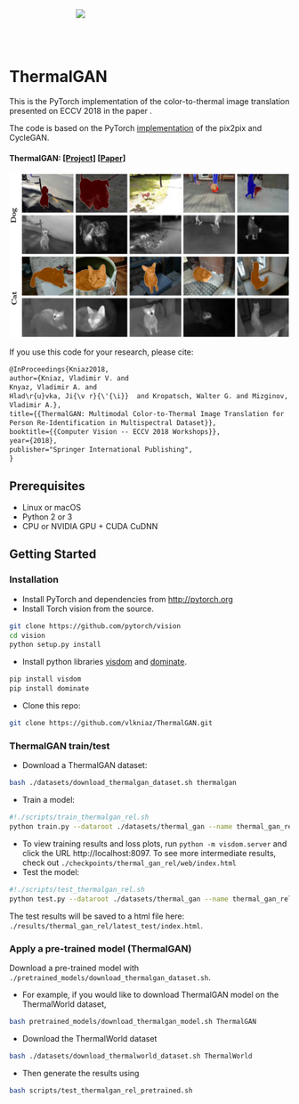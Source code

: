 <img src='imgs/dog.gif' align="right" width=384>

<br><br><br>

# ThermalGAN
This is the PyTorch implementation of the color-to-thermal image translation presented on ECCV 2018 in the paper .

The code is based on the PyTorch [implementation](https://github.com/junyanz/pytorch-CycleGAN-and-pix2pix) of the pix2pix and CycleGAN.

#### ThermalGAN: [[Project]](http://zefirus.org/ThermalGAN) [[Paper]](https://mula2018.github.io)
<img src="imgs/ThermalWorldVOC.jpg" width="900"/>

If you use this code for your research, please cite:

```
@InProceedings{Kniaz2018,
author={Kniaz, Vladimir V. and
Knyaz, Vladimir A. and
Hlad\r{u}vka, Ji{\v r}{\'{\i}}  and Kropatsch, Walter G. and Mizginov, Vladimir A.},
title={{ThermalGAN: Multimodal Color-to-Thermal Image Translation for Person Re-Identification in Multispectral Dataset}},
booktitle={{Computer Vision -- ECCV 2018 Workshops}},
year={2018},
publisher="Springer International Publishing",
}
```

## Prerequisites
- Linux or macOS
- Python 2 or 3
- CPU or NVIDIA GPU + CUDA CuDNN

## Getting Started
### Installation
- Install PyTorch and dependencies from http://pytorch.org
- Install Torch vision from the source.
```bash
git clone https://github.com/pytorch/vision
cd vision
python setup.py install
```
- Install python libraries [visdom](https://github.com/facebookresearch/visdom) and [dominate](https://github.com/Knio/dominate).
```bash
pip install visdom
pip install dominate
```
- Clone this repo:
```bash
git clone https://github.com/vlkniaz/ThermalGAN.git
```

### ThermalGAN train/test
- Download a ThermalGAN dataset:
```bash
bash ./datasets/download_thermalgan_dataset.sh thermalgan
```
- Train a model:
```bash
#!./scripts/train_thermalgan_rel.sh
python train.py --dataroot ./datasets/thermal_gan --name thermal_gan_rel --model thermal_gan_rel --which_model_netG unet_512 --which_direction AtoB --input_nc 4 --output_nc 1 --lambda_A 100 --dataset_mode thermal_rel --no_lsgan --norm batch --pool_size 0
```
- To view training results and loss plots, run `python -m visdom.server` and click the URL http://localhost:8097. To see more intermediate results, check out `./checkpoints/thermal_gan_rel/web/index.html`
- Test the model:
```bash
#!./scripts/test_thermalgan_rel.sh
python test.py --dataroot ./datasets/thermal_gan --name thermal_gan_rel --model thermal_gan_rel --which_model_netG unet_512 --which_direction AtoB --input_nc 4 --output_nc 1 --loadSize 512 --fineSize 512 --dataset_mode thermal_rel --how_many 352 --gpu_ids -1 --norm batch
```
The test results will be saved to a html file here: `./results/thermal_gan_rel/latest_test/index.html`.

### Apply a pre-trained model (ThermalGAN)

Download a pre-trained model with `./pretrained_models/download_thermalgan_dataset.sh`.

- For example, if you would like to download ThermalGAN model on the ThermalWorld dataset,
```bash
bash pretrained_models/download_thermalgan_model.sh ThermalGAN
```

- Download the ThermalWorld dataset
```bash
bash ./datasets/download_thermalworld_dataset.sh ThermalWorld
```
- Then generate the results using
```bash
bash scripts/test_thermalgan_rel_pretrained.sh
```
